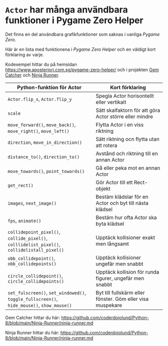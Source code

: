 # `Actor` har många användbara funktioner i Pygame Zero Helper

Det finns en del användbara grafikfunktioner som saknas i vanliga *Pygame Zero*.

Här är en lista med funktionena i *Pygame Zero Helper* och en väldigt kort förklaring av varje.

Kodexempel hittar du på hemsidan  https://www.aposteriori.com.sg/pygame-zero-helper/
och i projekten [Gem Catcher](https://github.com/coderdojolund/Python-8/blob/main/Gem-Catcher/gem-catcher.md) och [Ninja Runner](https://github.com/coderdojolund/Python-8/blob/main/Ninja-Runner/ninja-runner.md).

| Python-funktion för Actor | Kort förklaring |
| ----------------- | --------------- |
| `Actor.flip_x`, `Actor.flip_y` | Spegla Actor horisontellt eller vertikalt |
| `scale` | Sätt skalfaktorn för att göra Actor större eller mindre |
| `move_forward()`, `move_back()`,<br>`move_right()`, `move_left()` | Flytta Actor i en viss riktning | 
| `direction`, `move_in_direction()` | Sätt riktning ocn flytta utan att rotera |
| `distance_to()`, `direction_to()` | Avstånd och riktning till en annan Actor |
| `move_towards()`, `point_towards()` | Gå eller peka mot en annan Actor |
| `get_rect()` | Gör Actor till ett Rect-objekt |
| `images`, `next_image()` | Bestäm klädslar för en Actor och byt till nästa klädsel |
| `fps`, `animate()` | Bestäm hur ofta Actor ska byta klädsel |
| `collidepoint_pixel()`, `collide_pixel()`,<br>`colllidelist_pixel()`, `collidelistall_pixel()` | Upptäck kollisioner exakt men långsamt |
| `obb_collidepoint()`, `obb_collidepoints()` | Upptäck kollisioner ungefär men snabbt |
| `circle_collidepoint()`, `circle_collidepoints()` | Upptäck kollision för runda figurer, ungefär men snabbt |
| `set_fulscreen()`, `set_windowed()`, `toggle_fullscreen()`,<br>`hide_mouse()`, `show_mouse()` | Byt till fullskärm eller fönster. Göm eller visa muspekare |

Gem Catcher hittar du här: https://github.com/coderdojolund/Python-8/blob/main/Ninja-Runner/ninja-runner.md

Ninja Runner hittar du här: https://github.com/coderdojolund/Python-8/blob/main/Ninja-Runner/ninja-runner.md
